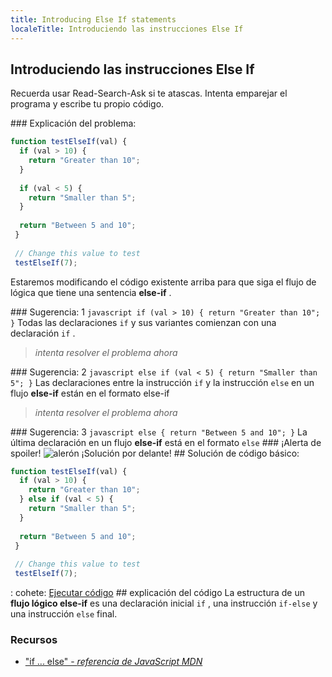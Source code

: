 ```yaml
---
title: Introducing Else If statements
localeTitle: Introduciendo las instrucciones Else If
---
```

## Introduciendo las instrucciones Else If

Recuerda usar Read-Search-Ask si te atascas. Intenta emparejar el programa y escribe tu propio código.

\### Explicación del problema:

```javascript
function testElseIf(val) { 
  if (val > 10) { 
    return "Greater than 10"; 
  } 
 
  if (val < 5) { 
    return "Smaller than 5"; 
  } 
 
  return "Between 5 and 10"; 
 } 
 
 // Change this value to test 
 testElseIf(7); 
```

Estaremos modificando el código existente arriba para que siga el flujo de lógica que tiene una sentencia **else-if** .

\### Sugerencia: 1 `javascript if (val > 10) { return "Greater than 10"; }` Todas las declaraciones `if` y sus variantes comienzan con una declaración `if` .

> _intenta resolver el problema ahora_

\### Sugerencia: 2 `javascript else if (val < 5) { return "Smaller than 5"; }` Las declaraciones entre la instrucción `if` y la instrucción `else` en un flujo **else-if** están en el formato else-if

> _intenta resolver el problema ahora_

\### Sugerencia: 3 `javascript else { return "Between 5 and 10"; }` La última declaración en un flujo **else-if** está en el formato `else` ### ¡Alerta de spoiler! ![alerón](http://discourse-user-assets.s3.amazonaws.com/original/2X/2/2d6c412a50797771301e7ceabd554cef4edcd74d.gif) ¡Solución por delante! ## Solución de código básico:

```javascript
function testElseIf(val) { 
  if (val > 10) { 
    return "Greater than 10"; 
  } else if (val < 5) { 
    return "Smaller than 5"; 
  } 
 
  return "Between 5 and 10"; 
 } 
 
 // Change this value to test 
 testElseIf(7); 
```

: cohete: [Ejecutar código](https://repl.it/@RyanPisuena/GoldenWorriedRuntime) ## explicación del código La estructura de un **flujo lógico else-if** es una declaración inicial `if` , una instrucción `if-else` y una instrucción `else` final.

### Recursos

*   ["if ... else" - _referencia de JavaScript MDN_](https://developer.mozilla.org/en-US/docs/Web/JavaScript/Reference/Statements/if…else)